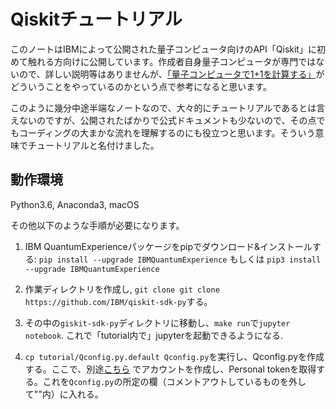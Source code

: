 # Qiskitチュートリアル
このノートはIBMによって公開された量子コンピュータ向けのAPI「Qiskit」に初めて触れる方向けに公開しています。作成者自身量子コンピュータが専門ではないので、詳しい説明等はありませんが、[「量子コンピュータで1+1を計算する」](http://qiita.com/kjtnk/items/8385052a50e3154d1022)がどういうことをやっているのかという点で参考になると思います。

このように幾分中途半端なノートなので、大々的にチュートリアルであるとは言えないのですが、公開されたばかりで公式ドキュメントも少ないので、その点でもコーディングの大まかな流れを理解するのにも役立つと思います。そういう意味でチュートリアルと名付けました。

## 動作環境
Python3.6, Anaconda3, macOS


その他以下のような手順が必要になります。

1. IBM QuantumExperienceパッケージをpipでダウンロード&インストールする: `pip install --upgrade IBMQuantumExperience` もしくは `pip3 install --upgrade IBMQuantumExperience`

2. 作業ディレクトリを作成し, `git clone git clone https://github.com/IBM/qiskit-sdk-py`する。

3. その中の`giskit-sdk-py`ディレクトリに移動し、`make run`で`jupyter notebook`. これで「tutorial内で」jupyterを起動できるようになる.

4. `cp tutorial/Qconfig.py.default Qconfig.py`を実行し、Qconfig.pyを作成する。ここで、別途[こちら](https://quantumexperience.ng.bluemix.net/qx/user-guide) でアカウントを作成し、Personal tokenを取得する。これを`Qconfig.py`の所定の欄（コメントアウトしているものを外して""内）に入れる。
